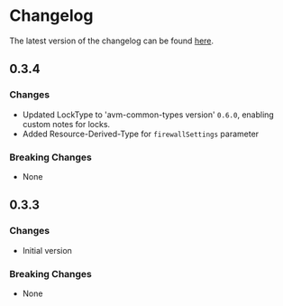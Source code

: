 # Changelog

The latest version of the changelog can be found [here](https://github.com/Azure/bicep-registry-modules/blob/main/avm/res/analysis-services/server/CHANGELOG.md).

## 0.3.4

### Changes

- Updated LockType to 'avm-common-types version' `0.6.0`, enabling custom notes for locks.
- Added Resource-Derived-Type for `firewallSettings` parameter

### Breaking Changes

- None

## 0.3.3

### Changes

- Initial version

### Breaking Changes

- None
